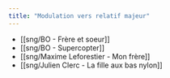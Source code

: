 ```yaml
---
title: "Modulation vers relatif majeur"
---
```


- [[sng/BO - Frère et soeur]]
- [[sng/BO - Supercopter]]
- [[sng/Maxime Leforestier - Mon frère]]
- [[sng/Julien Clerc - La fille aux bas nylon]]
